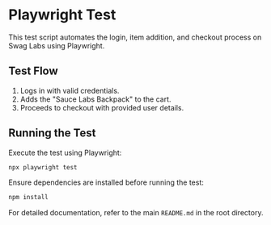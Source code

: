 # Playwright Test

This test script automates the login, item addition, and checkout process on Swag Labs using Playwright.

## Test Flow
1. Logs in with valid credentials.
2. Adds the "Sauce Labs Backpack" to the cart.
3. Proceeds to checkout with provided user details.

## Running the Test
Execute the test using Playwright:
```sh
npx playwright test
```

Ensure dependencies are installed before running the test:
```sh
npm install
```

For detailed documentation, refer to the main `README.md` in the root directory.
